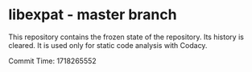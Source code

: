 # libexpat - master branch

This repository contains the frozen state of the repository.
Its history is cleared. It is used only for static code
analysis with Codacy.

Commit Time: 1718265552